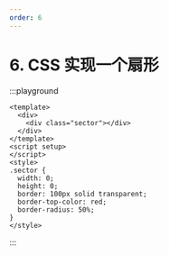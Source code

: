 ```yaml
---
order: 6
---
```

# 6. CSS 实现一个扇形

:::playground

```vue
<template>
  <div>
    <div class="sector"></div>
  </div>
</template>
<script setup>
</script>
<style>
.sector {
  width: 0;
  height: 0;
  border: 100px solid transparent;
  border-top-color: red;
  border-radius: 50%;
}
</style>
```

:::
